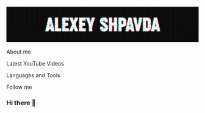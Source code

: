 [![Header](https://github.com/AlexeyShpavda/alexeyshpavda/blob/master/assets/header.png)](https://www.shpavda.com/)

About me

Latest YouTube Videos

Languages and Tools

Follow me



### Hi there 👋

<!--
**trayn95/trayn95** is a ✨ _special_ ✨ repository because its `README.md` (this file) appears on your GitHub profile.

Here are some ideas to get you started:

- 🔭 I’m currently working on ...
- 🌱 I’m currently learning ...
- 👯 I’m looking to collaborate on ...
- 🤔 I’m looking for help with ...
- 💬 Ask me about ...
- 📫 How to reach me: ...
- 😄 Pronouns: ...
- ⚡ Fun fact: ...
-->
